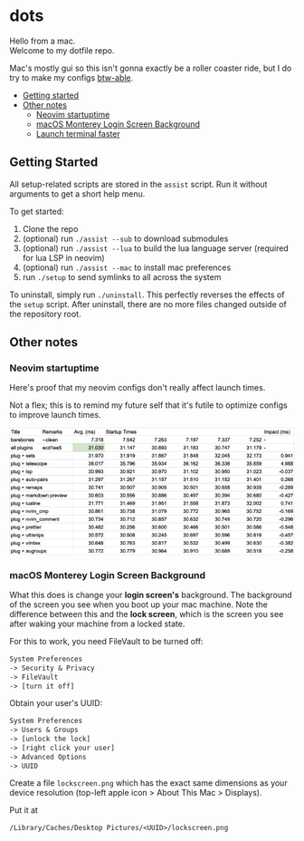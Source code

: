 # dots

Hello from a mac.  
Welcome to my dotfile repo.  

Mac's mostly gui so this isn't gonna exactly be a roller coaster ride, but I do
try to make my configs [btw-able][arch-btw].

* [Getting started](#getting-started)
* [Other notes](#other-notes)
  * [Neovim startuptime](#neovim-startuptime)
  * [macOS Monterey Login Screen Background](#macos-monterey-login-screen-background)
  * [Launch terminal faster](#launch-terminal-faster)

## Getting Started

All setup-related scripts are stored in the `assist` script. Run it without
arguments to get a short help menu.

To get started:
1. Clone the repo
2. (optional) run `./assist --sub` to download submodules
3. (optional) run `./assist --lua` to build the lua language server (required for lua LSP in neovim)
4. (optional) run `./assist --mac` to install mac preferences
5. run `./setup` to send symlinks to all across the system

To uninstall, simply run `./uninstall`. This perfectly reverses the effects of
the `setup` script. After uninstall, there are no more files changed outside of
the repository root.

## Other notes

### Neovim startuptime

Here's proof that my neovim configs don't really affect launch times.

Not a flex; this is to remind my future self that it's futile to optimize configs
to improve launch times.

![neovim startuptime](https://raw.githubusercontent.com/nguyenvukhang/dots/master/nvim/startuptimes.png)

### macOS Monterey Login Screen Background

What this does is change your **login screen's** background. The background of
the screen you see when you boot up your mac machine. Note the difference
between this and the **lock screen**, which is the screen you see after waking
your machine from a locked state.

For this to work, you need FileVault to be turned off:
```
System Preferences
-> Security & Privacy
-> FileVault
-> [turn it off]
```

Obtain your user's UUID:
```
System Preferences
-> Users & Groups
-> [unlock the lock]
-> [right click your user]
-> Advanced Options
-> UUID
```

Create a file `lockscreen.png` which has the exact same dimensions as
your device resolution (top-left apple icon > About This Mac >
Displays).

Put it at
```
/Library/Caches/Desktop Pictures/<UUID>/lockscreen.png
```

[arch-btw]: https://knowyourmeme.com/memes/btw-i-use-arch
